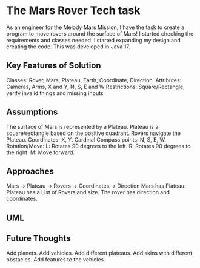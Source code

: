 # The Mars Rover Tech task

As an engineer for the Melody Mars Mission, I have the task to create a program to move rovers around the surface of Mars! I started checking the requirements and classes needed. I started expanding my design and creating the code. This was developed in Java 17.

## Key Features of Solution
Classes: Rover, Mars, Plateau, Earth, Coordinate, Direction.
Attributes: Cameras, Arms, X and Y, N, S, E and W
Restrictions: Square/Rectangle, verify invalid things and missing inputs

## Assumptions
The surface of Mars is represented by a Plateau.
Plateau is a square/rectangle based on the positive quadrant.
Rovers navigate the Plateau.
Coordinates: X, Y.
Cardinal Compass points: N, S, E, W.
Rotation/Move:
L: Rotates 90 degrees to the left.
R: Rotates 90 degrees to the right.
M: Move forward.

## Approaches
Mars → Plateau → Rovers → Coordinates → Direction
Mars has Plateau.
Plateau has a List of Rovers and size.
The rover has direction and coordinates.

## UML


## Future Thoughts
Add planets.
Add vehicles.
Add different plateaus.
Add skins with different obstacles.
Add features to the vehicles.
